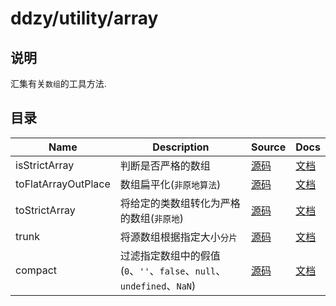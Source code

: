 # ddzy/utility/array

## 说明

汇集有关`数组`的工具方法.

## 目录

| Name                | Description                                                          | Source                                 | Docs                                                                                              |
| ------------------- | -------------------------------------------------------------------- | -------------------------------------- | ------------------------------------------------------------------------------------------------- |
| isStrictArray       | 判断是否严格的数组                                                   | [源码](./isStrictArray/index.ts)       | [文档](https://ddzy.gitbook.io/ts-utility-plugins-docs/utility/utility-array/isstrictarray)       |
| toFlatArrayOutPlace | 数组扁平化(`非原地算法`)                                             | [源码](./toFlatArrayOutPlace/index.ts) | [文档](https://ddzy.gitbook.io/ts-utility-plugins-docs/utility/utility-array/toflatarrayoutplace) |
| toStrictArray       | 将给定的类数组转化为严格的数组(`非原地`)                             | [源码](./toStrictArray/index.ts)       | [文档](https://ddzy.gitbook.io/ts-utility-plugins-docs/utility/utility-array/tostrictarray)       |
| trunk               | 将源数组根据指定大小`分片`                                           | [源码](./trunk/index.ts)               | [文档](https://ddzy.gitbook.io/ts-utility-plugins-docs/utility/utility-array/trunk)               |
| compact             | 过滤指定数组中的假值(`0`、`''`、`false`、`null`、`undefined`、`NaN`) | [源码](./compact/index.ts)             | [文档](https://ddzy.gitbook.io/ts-utility-plugins-docs/utility/utility-array/compact)             |